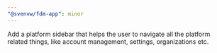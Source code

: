 ```yaml
---
"@svenvw/fdm-app": minor
---
```


Add a platform sidebar that helps the user to navigate all the platform related things, like account management, settings, organizations etc.

